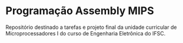 # Programação Assembly MIPS

Repositório destinado a tarefas e projeto final da unidade curricular de Microprocessadores I do curso de Engenharia Eletrônica do IFSC. 
